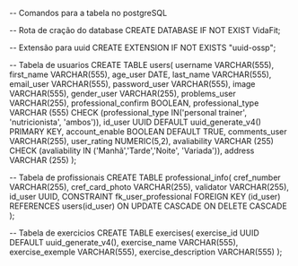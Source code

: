 -- Comandos para a tabela no postgreSQL

-- Rota de cração do database
CREATE DATABASE IF NOT EXIST VidaFit;

-- Extensão para uuid
CREATE EXTENSION IF NOT EXISTS "uuid-ossp";

-- Tabela de usuarios
CREATE TABLE users(
    username VARCHAR(555),
    first_name VARCHAR(555),
    age_user DATE,
    last_name VARCHAR(555),
    email_user VARCHAR(555),
    password_user VARCHAR(555),
    image VARCHAR(555),
    gender_user VARCHAR(255),
    problems_user VARCHAR(255),
    professional_confirm BOOLEAN,
    professional_type VARCHAR (555) CHECK (professional_type IN('personal trainer', 'nutricionista', 'ambos')),
    id_user UUID DEFAULT uuid_generate_v4() PRIMARY KEY,
    account_enable BOOLEAN DEFAULT TRUE,
    comments_user VARCHAR(255),
    user_rating NUMERIC(5,2),
    avaliability VARCHAR (255) CHECK (avaliability IN ('Manhã','Tarde','Noite', 'Variada')),
    address VARCHAR (255)
);

-- Tabela de profissionais
CREATE TABLE professional_info(
    cref_number VARCHAR(255),
    cref_card_photo VARCHAR(255),
    validator VARCHAR(255),
    id_user UUID,
    CONSTRAINT fk_user_professional
        FOREIGN KEY (id_user) REFERENCES users(id_user)
        ON UPDATE CASCADE
        ON DELETE CASCADE
);

-- Tabela de exercicios
CREATE TABLE exercises(
	exercise_id UUID DEFAULT uuid_generate_v4(),
	exercise_name VARCHAR(555),
	exercise_exemple VARCHAR(555),
	exercise_description VARCHAR(555)
);